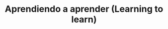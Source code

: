 ---
title: Aprendiendo a aprender (Learning to learn)
authors: ["Héctor Martínez Ruiz"]
openlibrary_id: OL25301824W
openlibrary_cover_edition_id: OL33884691M
openlibrary_author_ids: ["OL7489216A"]
finished_at: 2022-02-09
last_updated_at: 2022-01-29
---
